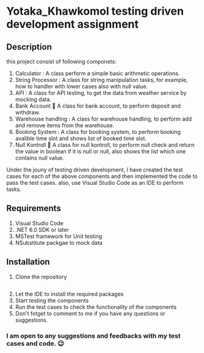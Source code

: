 # Yotaka_Khawkomol testing driven development assignment

## Description
this project consist of following componets:
1. Calculator : A class perform a simple basic arithmetic operations. 
2. String Processor : A class for string manipulation tasks, for example, how to handler with lower cases also with null value. 
3. API : A class for API testing, to get the data from weather service by mocking data.
4. Bank Account :100: A class for bank account, to perform deposit and withdraw.
5. Warehouse handling : A class for warehouse handling, to perform add and remove items from the warehouse.
6. Booking System : A class for booking system, to perform booking avalible time slot and shows list of booked time slot.
7. Null Kontroll :1234: A class for null kontroll, to perform null check and return the value in boolean  if it is null or null, also shows the list 
which one contains null value.

Under the jouny of testing driven development, I have created the test cases for each of the above components and then implemented the code to pass the test cases.
also, use Visual Studio Code as an IDE to perform tasks.

## Requirements
1. Visual Studio Code
2. .NET 6.0 SDK or later
3. MSTest framework for Unit testing
4. NSubstitute packgae to mock data

## Installation
1. Clone the repository
```

```
2. Let the IDE to install the required packages
3. Start testing the components
4. Run the test cases to check the functionality of the components
5. Don't fotget to comment to me if you have any questions or suggestions.
### I am open to any suggestions and feedbacks with my test cases and code. :wink:


